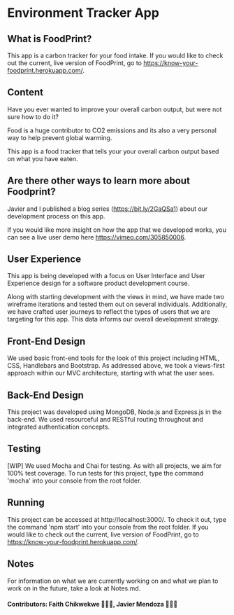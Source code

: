 # Environment Tracker App

## What is FoodPrint?
This app is a carbon tracker for your food intake. If you would like to check out the current, live version of FoodPrint, go to https://know-your-foodprint.herokuapp.com/.

## Content
Have you ever wanted to improve your overall carbon output, but were not sure how to do it?

Food is a huge contributor to CO2 emissions and its also a very personal way to help prevent global warming.

This app is a food tracker that tells your your overall carbon output based on what you have eaten.


## Are there other ways to learn more about Foodprint?
Javier and I published a blog series (https://bit.ly/2GaQSa1) about our development process on this app.

If you would like more insight on how the app that we developed works, you can see a live user demo here https://vimeo.com/305850006.

## User Experience
This app is being developed with a focus on User Interface and User Experience design for a software product development course.

Along with starting development with the views in mind, we have made two wireframe iterations and tested them out on several individuals. Additionally, we have crafted user journeys to reflect the types of users that we are targeting for this app. This data informs our overall development strategy.

## Front-End Design
We used basic front-end tools for the look of this project including HTML, CSS, Handlebars and Bootstrap. As addressed above, we took a views-first approach within our MVC architecture, starting with what the user sees.

## Back-End Design
This project was developed using MongoDB, Node.js and Express.js in the back-end. We used resourceful and RESTful routing throughout and integrated authentication concepts.

## Testing
[WIP] We used Mocha and Chai for testing. As with all projects, we aim for 100% test coverage. To run tests for this project, type the command 'mocha' into your console from the root folder.

## Running
This project can be accessed at http://localhost:3000/. To check it out, type the command 'npm start' into your console from the root folder. If you would like to check out the current, live version of FoodPrint, go to https://know-your-foodprint.herokuapp.com/.

## Notes
For information on what we are currently working on and what we plan to work on in the future, take a look at Notes.md.

#### Contributors: Faith Chikwekwe 👩🏾‍💻, Javier Mendoza 👨🏽‍💻
